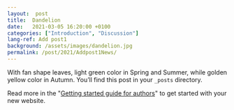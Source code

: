 ```yaml
---
layout:  post
title:  Dandelion
date:   2021-03-05 16:20:00 +0100
categories: ["Introduction", "Discussion"]
lang-ref: Add post1
background: /assets/images/dandelion.jpg
permalink: /post/2021/Addpost1News/ 
---
```

With fan shape leaves, light green color in Spring and Summer, while golden yellow color in Autumn. You’ll find this post in your `_posts` directory.

Read more in the "[Getting started guide for authors](https://github.com/gbif/hosted-portals/blob/main/getting-started/for-authors.md)" to get started with your new website.
